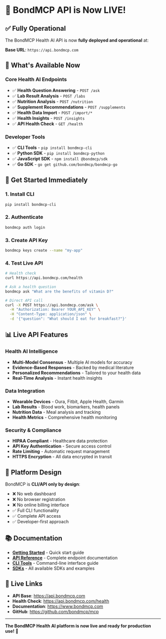 # 🚀 BondMCP API is Now LIVE!

## ✅ Fully Operational

The BondMCP Health AI API is now **fully deployed and operational** at:

**Base URL**: `https://api.bondmcp.com`

## 🎉 What's Available Now

### Core Health AI Endpoints
- ✅ **Health Question Answering** - `POST /ask`
- ✅ **Lab Result Analysis** - `POST /labs`  
- ✅ **Nutrition Analysis** - `POST /nutrition`
- ✅ **Supplement Recommendations** - `POST /supplements`
- ✅ **Health Data Import** - `POST /import/*`
- ✅ **Health Insights** - `POST /insights`
- ✅ **API Health Check** - `GET /health`

### Developer Tools
- ✅ **CLI Tools** - `pip install bondmcp-cli`
- ✅ **Python SDK** - `pip install bondmcp-python`
- ✅ **JavaScript SDK** - `npm install @bondmcp/sdk`
- ✅ **Go SDK** - `go get github.com/bondmcp/bondmcp-go`

## 🚀 Get Started Immediately

### 1. Install CLI
```bash
pip install bondmcp-cli
```

### 2. Authenticate
```bash
bondmcp auth login
```

### 3. Create API Key
```bash
bondmcp keys create --name "my-app"
```

### 4. Test Live API
```bash
# Health check
curl https://api.bondmcp.com/health

# Ask a health question
bondmcp ask "What are the benefits of vitamin D?"

# Direct API call
curl -X POST https://api.bondmcp.com/ask \
  -H "Authorization: Bearer YOUR_API_KEY" \
  -H "Content-Type: application/json" \
  -d '{"question": "What should I eat for breakfast?"}'
```

## 📊 Live API Features

### Health AI Intelligence
- **Multi-Model Consensus** - Multiple AI models for accuracy
- **Evidence-Based Responses** - Backed by medical literature
- **Personalized Recommendations** - Tailored to your health data
- **Real-Time Analysis** - Instant health insights

### Data Integration
- **Wearable Devices** - Oura, Fitbit, Apple Health, Garmin
- **Lab Results** - Blood work, biomarkers, health panels
- **Nutrition Data** - Meal analysis and tracking
- **Health Metrics** - Comprehensive health monitoring

### Security & Compliance
- **HIPAA Compliant** - Healthcare data protection
- **API Key Authentication** - Secure access control
- **Rate Limiting** - Automatic request management
- **HTTPS Encryption** - All data encrypted in transit

## 🎯 Platform Design

BondMCP is **CLI/API only by design**:
- ❌ No web dashboard
- ❌ No browser registration
- ❌ No online billing interface
- ✅ Full CLI functionality
- ✅ Complete API access
- ✅ Developer-first approach

## 📚 Documentation

- **[Getting Started](getting-started/README.md)** - Quick start guide
- **[API Reference](api-reference/README.md)** - Complete endpoint documentation
- **[CLI Tools](sdks/cli/README.md)** - Command-line interface guide
- **[SDKs](sdks/README.md)** - All available SDKs and examples

## 🔗 Live Links

- **API Base**: https://api.bondmcp.com
- **Health Check**: https://api.bondmcp.com/health
- **Documentation**: https://www.bondmcp.com
- **GitHub**: https://github.com/bondmcp/mcp

---

**The BondMCP Health AI platform is now live and ready for production use!** 🎉

